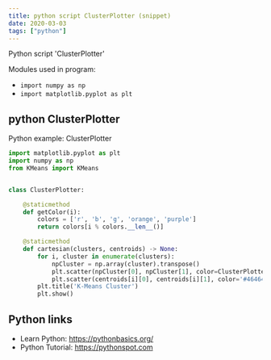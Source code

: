 ```yaml
---
title: python script ClusterPlotter (snippet)
date: 2020-03-03
tags: ["python"]
---
```

Python script 'ClusterPlotter'


Modules used in program: 
* `import numpy as np`
* `import matplotlib.pyplot as plt`

## python ClusterPlotter

Python example: ClusterPlotter

```python
import matplotlib.pyplot as plt
import numpy as np
from KMeans import KMeans


class ClusterPlotter:

    @staticmethod
    def getColor(i):
        colors = ['r', 'b', 'g', 'orange', 'purple']
        return colors[i % colors.__len__()]

    @staticmethod
    def cartesian(clusters, centroids) -> None:
        for i, cluster in enumerate(clusters):
            npCluster = np.array(cluster).transpose()
            plt.scatter(npCluster[0], npCluster[1], color=ClusterPlotter.getColor(i))
            plt.scatter(centroids[i][0], centroids[i][1], color='#464646', marker='X', s=100)
        plt.title('K-Means Cluster')
        plt.show()


```

## Python links

- Learn Python: https://pythonbasics.org/
- Python Tutorial: https://pythonspot.com
